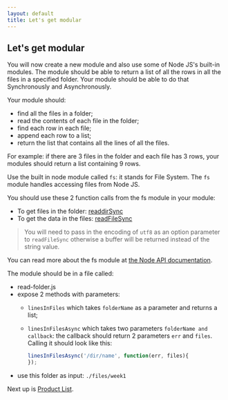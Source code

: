 ```yaml
---
layout: default
title: Let's get modular
---
```


## Let's get modular

You will now create a new module and also use some of Node JS's built-in modules. The module should be able to return a list of all the rows in all the files in a specified folder. Your module should be able to do that Synchronously and Asynchronously.

Your module should:

* find all the files in a folder;
* read the contents of each file in the folder;
* find each row in each file;
* append each row to a list;
* return the list that contains all the lines of all the files.

For example: if there are 3 files in the folder and each file has 3 rows, your modules should return a list containing 9 rows.

Use the built in node module called `fs`: it stands for File System. The `fs` module handles accessing files from Node JS.

You should use these 2 function calls from the fs module in your module:

* To get files in the folder: [readdirSync](http://nodejs.org/api/fs.html#fs_fs_readdirsync_path)
* To get the data in the files: [readFileSync](http://nodejs.org/api/fs.html#fs_fs_readfilesync_filename_options)

> You will need to pass in the encoding of `utf8` as an option parameter to `readFileSync` otherwise a buffer will be returned instead of the string value.

You can read more about the fs module at [the Node API documentation]( http://nodejs.org/api/fs.html).

The module should be in a file called:

* read-folder.js
* expose 2 methods with parameters:
    * `linesInFiles` which takes `folderName` as a parameter and returns a list;
    * `linesInFilesAsync` which takes two parameters `folderName and callback`: the callback should return 2 parameters `err` and `files`. Calling it should look like this:

        ```javascript
        linesInFilesAsync('/dir/name', function(err, files){
        });
        ```
* use this folder as input: `./files/week1`

Next up is [Product List](product-list.html).
